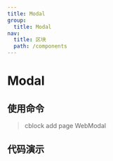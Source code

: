 ```yaml
---
title: Modal
group:
  title: Modal
nav:
  title: 区块
  path: /components
---
```


# Modal

## 使用命令

> cblock add page WebModal

## 代码演示
